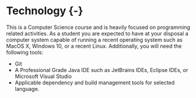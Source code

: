 # Technology {-}

This is a Computer Science course and is heavily focused on programming related activities. As a student you are expected to have at your disposal a computer system capable of running a recent operating system such as MacOS X, Windows 10, or a recent Linux. Additionally, you will need the following tools:

* Git
* A Professional Grade Java IDE such as JetBrains IDEs, Eclipse IDEs, or Microsoft Visual Studio
* Applicable dependency and build management tools for selected language.
